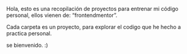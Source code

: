 Hola, esto es una recopilación de proyectos para entrenar mi código personal, ellos vienen de: “frontendmentor”.

Cada carpeta es un proyecto, para explorar el codigo que he hecho a practica personal. 

se bienvenido. :) 
